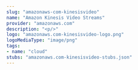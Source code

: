 ```yaml
---
slug: "amazonaws-com-kinesisvideo"
name: "Amazon Kinesis Video Streams"
provider: "amazonaws.com"
description: "<p/>"
logo: "amazonaws.com-kinesisvideo-logo.png"
logoMediaType: "image/png"
tags:
- name: "cloud"
stubs: "amazonaws.com-kinesisvideo-stubs.json"
---
```


